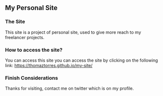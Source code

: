 ## My Personal Site

### The Site

This site is a project of personal site, 
used to give more reach to my freelancer projects.

### How to access the site?

You can access this site you can access the site
by clicking on the following link: https://thomaztorres.github.io/my-site/

### Finish Considerations 

Thanks for visiting, contact me on twitter
which is on my profile.
